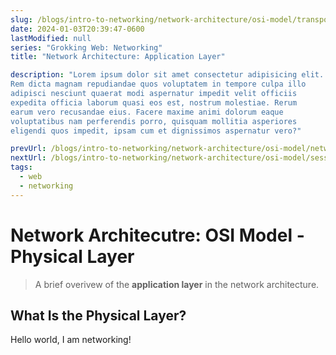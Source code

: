 ```yaml
---
slug: /blogs/intro-to-networking/network-architecture/osi-model/transport-layer
date: 2024-01-03T20:39:47-0600
lastModified: null
series: "Grokking Web: Networking"
title: "Network Architecture: Application Layer"

description: "Lorem ipsum dolor sit amet consectetur adipisicing elit. 
Rem dicta magnam repudiandae quos voluptatem in tempore culpa illo 
adipisci nesciunt quaerat modi aspernatur impedit velit officiis 
expedita officia laborum quasi eos est, nostrum molestiae. Rerum 
earum vero recusandae eius. Facere maxime animi dolorum eaque 
voluptatibus nam perferendis porro, quisquam mollitia asperiores 
eligendi quos impedit, ipsam cum et dignissimos aspernatur vero?"

prevUrl: /blogs/intro-to-networking/network-architecture/osi-model/network-layer
nextUrl: /blogs/intro-to-networking/network-architecture/osi-model/session-layer
tags:
  - web
  - networking
---
```


# Network Architecutre: OSI Model - Physical Layer
> A brief overivew of the **application layer** in the
> network architecture.

## What Is the Physical Layer?
Hello world, I am networking!